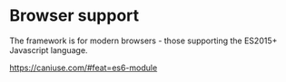 # Browser support

The framework is for modern browsers - those supporting the ES2015+ Javascript language.

https://caniuse.com/#feat=es6-module